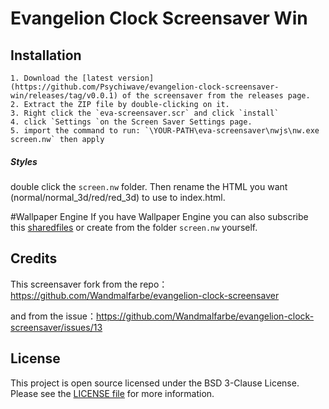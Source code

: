 # Evangelion Clock Screensaver Win



## Installation

	1. Download the [latest version](https://github.com/Psychiwave/evangelion-clock-screensaver-win/releases/tag/v0.0.1) of the screensaver from the releases page.
 	2. Extract the ZIP file by double-clicking on it.
 	3. Right click the `eva-screensaver.scr` and click `install`
 	4. click `Settings `on the Screen Saver Settings page.
   	5. import the command to run: `\YOUR-PATH\eva-screensaver\nwjs\nw.exe screen.nw` then apply

##### Styles

double click the `screen.nw` folder. Then rename the HTML you want (normal/normal_3d/red/red_3d) to use to index.html.

#Wallpaper Engine
If you have Wallpaper Engine you can also subscribe this [sharedfiles](https://steamcommunity.com/sharedfiles/filedetails/?id=2255557200) or create from the folder `screen.nw` yourself.

## Credits

This screensaver fork from the repo：https://github.com/Wandmalfarbe/evangelion-clock-screensaver

and from the issue：https://github.com/Wandmalfarbe/evangelion-clock-screensaver/issues/13



## License

This project is open source licensed under the BSD 3-Clause License. Please see the [LICENSE file](https://github.com/Wandmalfarbe/evangelion-clock-screensaver/blob/master/LICENSE) for more information.

